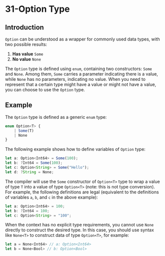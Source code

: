# 31-Option Type

## Introduction

`Option` can be understood as a wrapper for commonly used data types, with two possible results:

1. **Has value** `Some`
2. **No value** `None`

The `Option` type is defined using `enum`, containing two constructors: `Some` and `None`. Among them, `Some` carries a parameter indicating there is a value, while `None` has no parameters, indicating no value. When you need to represent that a certain type might have a value or might not have a value, you can choose to use the `Option` type.

## Example

The `Option` type is defined as a generic `enum` type:

```javascript
enum Option<T> {
    | Some(T)
    | None
}
```

The following example shows how to define variables of `Option` type:

```javascript
let a: Option<Int64> = Some(100);
let b: ?Int64 = Some(100);
let c: Option<String> = Some("Hello");
let d: ?String = None;
```

The compiler will use the `Some` constructor of `Option<T>` type to wrap a value of type `T` into a value of type `Option<T>` (note: this is not type conversion). For example, the following definitions are legal (equivalent to the definitions of variables `a`, `b`, and `c` in the above example):

```javascript
let a: Option<Int64> = 100;
let b: ?Int64 = 100;
let c: Option<String> = "100";
```

When the context has no explicit type requirements, you cannot use `None` directly to construct the desired type. In this case, you should use syntax like `None<T>` to construct data of type `Option<T>`, for example:

```javascript
let a = None<Int64> // a: Option<Int64>
let b = None<Bool> // b: Option<Bool>
```
